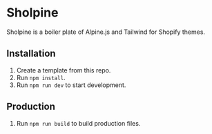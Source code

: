 # Sholpine

Sholpine is a boiler plate of Alpine.js and Tailwind for Shopify themes.

## Installation
1. Create a template from this repo.
2. Run `npm install`.
3. Run `npm run dev` to start development.

## Production
1. Run `npm run build` to build production files.
